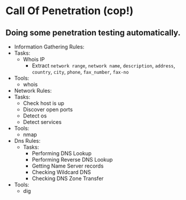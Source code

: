 # Call Of Penetration (cop!)

## Doing some penetration testing automatically.


* Information Gathering Rules:
 * Tasks:
    * Whois IP
      * Extract `network range`, `network name`, `description`,
                `address`, `country`, `city`, `phone`, `fax_number`, `fax-no`
 * Tools:
   * whois
* Network Rules:
 * Tasks:
    * Check host is up
    * Discover open ports
    * Detect os
    * Detect services
 * Tools:
   * nmap
* Dns Rules:
  * Tasks:
      * Performing DNS Lookup
      * Performing Reverse DNS Lookup
      * Getting Name Server records
      * Checking Wildcard DNS
      * Checking DNS Zone Transfer
 * Tools:
   * dig
